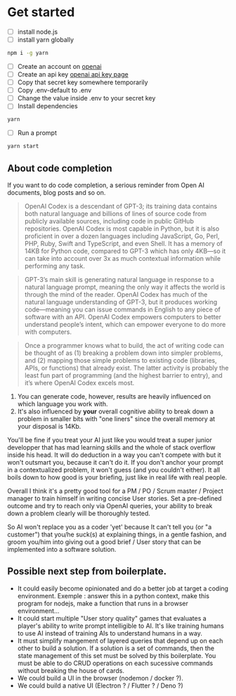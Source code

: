 # Get started

- [ ] install node.js
- [ ] install yarn globally

```bash
npm i -g yarn
```

- [ ] Create an account on [openai](https://beta.openai.com/)
- [ ] Create an api key [openai api key page](https://beta.openai.com/account/api-keys)
- [ ] Copy that secret key somewhere temporarily
- [ ] Copy .env-default to .env
- [ ] Change the value inside .env to your secret key 
- [ ] Install dependencies

```bash
yarn
```

-  [ ] Run a prompt

```bash
yarn start
```

## About code completion 

If you want to do code completion, a serious reminder from Open AI documents, blog posts and so on.

> OpenAI Codex is a descendant of GPT-3; its training data contains both natural language and billions of lines of source code from publicly available sources, including code in public GitHub repositories. OpenAI Codex is most capable in Python, but it is also proficient in over a dozen languages including JavaScript, Go, Perl, PHP, Ruby, Swift and TypeScript, and even Shell. It has a memory of 14KB for Python code, compared to GPT-3 which has only 4KB—so it can take into account over 3x as much contextual information while performing any task. 

> GPT-3’s main skill is generating natural language in response to a natural language prompt, meaning the only way it affects the world is through the mind of the reader. OpenAI Codex has much of the natural language understanding of GPT-3, but it produces working code—meaning you can issue commands in English to any piece of software with an API. OpenAI Codex empowers computers to better understand people’s intent, which can empower everyone to do more with computers.

>Once a programmer knows what to build, the act of writing code can be thought of as (1) breaking a problem down into simpler problems, and (2) mapping those simple problems to existing code (libraries, APIs, or functions) that already exist. The latter activity is probably the least fun part of programming (and the highest barrier to entry), and it’s where OpenAI Codex excels most.

1. You can generate code, however, results are heavily influenced on which language you work with.
2. It's also influenced by **your** overall cognitive ability to break down a problem in smaller bits with "one liners" since the overall memory at your disposal is 14Kb.

You'll be fine if you treat your AI just like you would treat a super junior developper that has mad learning skills and the whole of stack overflow inside his head.
It will do deduction in a way you can't compete with but it won't outsmart you, because it can't do it. 
If you don't anchor your prompt in a contextualized problem, it won't guess (and you couldn't either). 
It all boils down to how good is your briefing, just like in real life with real people.

Overall I think it's a pretty good tool for a PM / PO / Scrum master / Project manager to train himself in writing concise User stories.
Set a pre-defined outcome and try to reach only via OpenAI queries, your ability to break down a problem clearly will be thoroughly tested.

So AI won't replace you as a coder 'yet' because It can't tell you (or "a customer") that you/he suck(s) at explaining things, in a gentle fashion, and groom you/him into giving out a good brief / User story that can be implemented into a software solution.

## Possible next step from boilerplate.

* It could easily become opinionated and do a better job at target a coding environment. Exemple : answer this in a python context, make this program for nodejs, make a function that runs in a browser environment...
* It could start multiple "User story quality" games that evaluates a player's ability to write prompt intelligible to AI. It's like training humans to use AI instead of training AIs to understand humans in a way.
* It must simplify mangement of layered queries that depend up on each other to build a solution. If a solution is a set of commands, then the state management of this set must be solved by this boilerplate. You must be able to do CRUD operations on each sucessive commands without breaking the house of cards.
* We could build a UI in the browser (nodemon / docker ?).
* We could build a native UI (Electron ? / Flutter ? / Deno ?)
